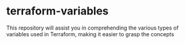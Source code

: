 # terraform-variables
This repository will assist you in comprehending the various types of variables used in Terraform, making it easier to grasp the concepts
